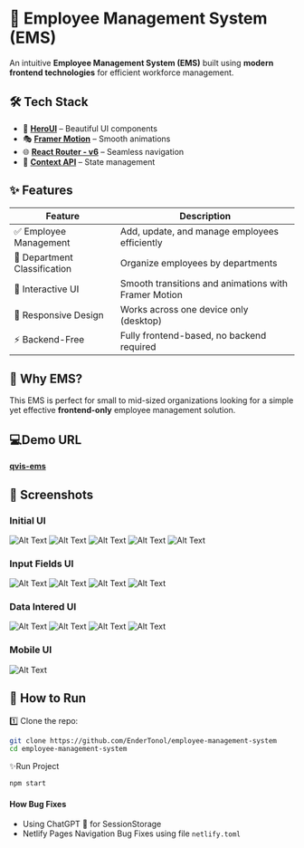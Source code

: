 # 🚀 Employee Management System (EMS)

An intuitive **Employee Management System (EMS)** built using **modern frontend technologies** for efficient workforce management.

## 🛠️ Tech Stack
- 🎨 **[HeroUI](https://www.heroui.com/)** – Beautiful UI components
- 🎭 **[Framer Motion](https://www.framer.com/motion/)** – Smooth animations
- 🌐 **[React Router - v6](https://reactrouter.com/)** – Seamless navigation
- 🔄 **[Context API](https://react.dev/reference/react/useContext)** – State management

## ✨ Features  

| Feature                            | Description                                      |
|------------------------------------|--------------------------------------------------|
| ✅ Employee Management             | Add, update, and manage employees efficiently   |
| 🏢 Department Classification       | Organize employees by departments               |
| 🎨 Interactive UI                  | Smooth transitions and animations with Framer Motion |
| 📱 Responsive Design               | Works across one device only (desktop) |
| ⚡ Backend-Free                     | Fully frontend-based, no backend required       |


## 🎯 Why EMS?
This EMS is perfect for small to mid-sized organizations looking for a simple yet effective **frontend-only** employee management solution.

## 💻Demo URL
**[qvis-ems](https://qvis-ems.netlify.app/)**

## 📸 Screenshots
### Initial UI
![Alt Text](./src/assets/scrs/noF1.png)
![Alt Text](./src/assets/scrs/noF2.png)
![Alt Text](./src/assets/scrs/noF3.png)
![Alt Text](./src/assets/scrs/noF4.png)
![Alt Text](./src/assets/scrs/noF5.png)

### Input Fields UI
![Alt Text](./src/assets/scrs/inp1.png)
![Alt Text](./src/assets/scrs/inp2.png)
![Alt Text](./src/assets/scrs/inp3.png)
![Alt Text](./src/assets/scrs/inp4.png)

### Data Intered UI 
![Alt Text](./src/assets/scrs/fl1.png)
![Alt Text](./src/assets/scrs/fl2.png)
![Alt Text](./src/assets/scrs/fl3.png)
![Alt Text](./src/assets/scrs/fl4.png)

### Mobile UI
![Alt Text](./src/assets/scrs/mob.png)


## 🚀 How to Run
1️⃣ Clone the repo:  
   ```bash
git clone https://github.com/EnderTonol/employee-management-system
cd employee-management-system
```
✨Run Project
```bash
npm start
```

#### How Bug Fixes
- Using ChatGPT 🤣 for SessionStorage
- Netlify Pages Navigation Bug Fixes using file `netlify.toml`

